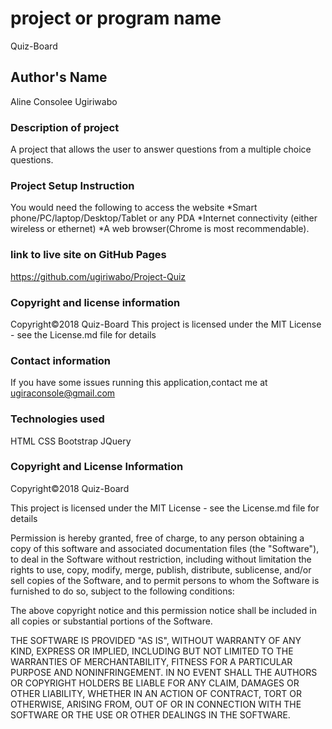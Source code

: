 # project or program name
Quiz-Board

## Author's Name
Aline Consolee Ugiriwabo

### Description of project
A project that allows the user to answer questions from a multiple choice questions.

### Project Setup Instruction
You would need the following to access the website *Smart phone/PC/laptop/Desktop/Tablet or any PDA *Internet connectivity (either wireless or ethernet) *A web browser(Chrome is most recommendable).

### link to live site on GitHub Pages
https://github.com/ugiriwabo/Project-Quiz

### Copyright and license information
Copyright©2018 Quiz-Board This project is licensed under the MIT License - see the License.md file for details

### Contact information
If you have some issues running this application,contact me at ugiraconsole@gmail.com

### Technologies used
HTML
CSS
Bootstrap
JQuery

### Copyright and License Information
Copyright©2018 Quiz-Board

This project is licensed under the MIT License - see the License.md file for details

Permission is hereby granted, free of charge, to any person obtaining a copy of this software and associated documentation files (the "Software"), to deal in the Software without restriction, including without limitation the rights to use, copy, modify, merge, publish, distribute, sublicense, and/or sell copies of the Software, and to permit persons to whom the Software is furnished to do so, subject to the following conditions:

The above copyright notice and this permission notice shall be included in all copies or substantial portions of the Software.

THE SOFTWARE IS PROVIDED "AS IS", WITHOUT WARRANTY OF ANY KIND, EXPRESS OR IMPLIED, INCLUDING BUT NOT LIMITED TO THE WARRANTIES OF MERCHANTABILITY, FITNESS FOR A PARTICULAR PURPOSE AND NONINFRINGEMENT. IN NO EVENT SHALL THE AUTHORS OR COPYRIGHT HOLDERS BE LIABLE FOR ANY CLAIM, DAMAGES OR OTHER LIABILITY, WHETHER IN AN ACTION OF CONTRACT, TORT OR OTHERWISE, ARISING FROM, OUT OF OR IN CONNECTION WITH THE SOFTWARE OR THE USE OR OTHER DEALINGS IN THE SOFTWARE.